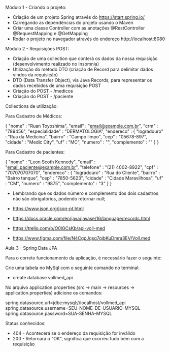 Módulo 1 - Criando o projeto:

* Criação de um projeto Spring através do https://start.spring.io/
* Carregando as dependências do projeto usando o Maven
* Criar uma classe Controller com as anotações @RestController @RequestMapping e @GetMapping
* Rodar o projeto no navegador através do endereço http://localhost:8080

Módulo 2 - Requisições POST:
* Criação de uma collection que conterá os dados da nossa requisição (desenvolvimento realizado no Insomnia)
* Utilização do método DTO (criação de Record para delimitar dados vindos da requisição)
* DTO (Data Transfer Object), via Java Records, para representar os dados recebidos de uma requisição POST
* Criação do POST - /medicos
* Criação do POST - /paciente

Collections de utilização:

Para Cadastro de Médicos:

{
"nome" : "Ruan Toyoshima",
"email" : "email@example.com.br",
"crm" : "789456",
"especialidade" : "DERMATOLOGIA",
"endereco" : {
"logradouro" : "Rua da Medicina",
"bairro" : "Campo limpo",
"cep" : "05678-897",
"cidade" : "Medic City",
"uf" : "MC",
"numero" : "",
"complemento" : ""
}
}

Para Cadastro de pacientes:

{
"nome" : "Leon Scoth Kennedy",
"email" : "email.paciente@example.com.br",
"telefone" : "(21) 4002-8922",
"cpf" : "707070707070",
"endereco" : {
"logradouro" : "Rua do Cliente",
"bairro" : "Bairro tanque",
"cep" : "7850-5623",
"cidade" : "Cidade Maravilhosa",
"uf" : "CM",
"numero" : "9875",
"complemento" : "3"
}
}

* Lembrando que os dados número e complemento dos dois cadastros não são obrigatórios, podendo retornar null;

* https://www.json.org/json-pt.html
* https://docs.oracle.com/en/java/javase/16/language/records.html
* https://trello.com/b/O0lGCsKb/api-voll-med
* https://www.figma.com/file/N4CgpJqsg7gjbKuDmra3EV/Voll.med


Aula 3 - Spring Data JPA

Para o correto funcionamento da aplicação, é necessário fazer o seguinte:

Crie uma tabela no MySql com o seguinte comando no terminal:

* create database vollmed_api

No arquivo application.properties (src -> main -> resources -> application.properties) adicione os comandos:

spring.datasource.url=jdbc:mysql://localhost/vollmed_api
spring.datasource.username=SEU-NOME-DE-USUARIO-MYSQL
spring.datasource.password=SUA-SENHA-MYSQL

Status conhecidos:

* 404 - Acontecerá se o endereço da requisição for inválido
* 200 - Retornará o "OK", significa que ocorreu tudo bem com a requisição

